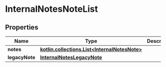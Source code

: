 
# InternalNotesNoteList

## Properties
Name | Type | Description | Notes
------------ | ------------- | ------------- | -------------
**notes** | [**kotlin.collections.List&lt;InternalNotesNote&gt;**](InternalNotesNote.md) |  | 
**legacyNote** | [**InternalNotesLegacyNote**](InternalNotesLegacyNote.md) |  |  [optional]



